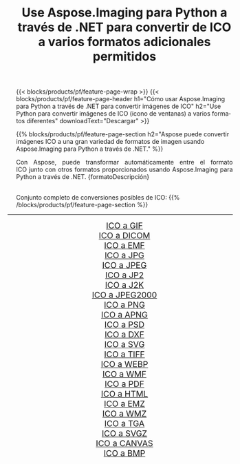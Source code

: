 ﻿---
title: Use Aspose.Imaging para Python a través de .NET para convertir de ICO a varios formatos adicionales permitidos 
weight: 3920
url: /es/python-net/conversion/from/ico 
lang: es
langdirlevel: 2
locales: zh-hans,ja,it,ru,de,es,fr,nl,id,lt,pl,pt,vi,tr,ko,zh-hant,ar,hi,th,sv,cs,uk,he
description: Puede transformar rápidamente de ICO(icono de ventanas) a varios formatos usando Aspose.Imaging para Python a través de .NET.
---

{{< blocks/products/pf/feature-page-wrap >}}
{{< blocks/products/pf/feature-page-header h1="Cómo usar Aspose.Imaging para Python a través de .NET para convertir imágenes de ICO" h2="Use Python para convertir imágenes de ICO (icono de ventanas) a varios formatos diferentes" downloadText="Descargar" >}}


{{% blocks/products/pf/feature-page-section  h2="Aspose puede convertir imágenes ICO a una gran variedad de formatos de imagen usando Aspose.Imaging para Python a través de .NET." %}}
<p align=justify>Con Aspose, puede transformar automáticamente entre el formato ICO junto con otros formatos proporcionados usando Aspose.Imaging para Python a través de .NET. {formatoDescripción}</p>
<br/>
Conjunto completo de conversiones posibles de ICO:
{{% /blocks/products/pf/feature-page-section %}}
<div class="container-fluid productfamilypage bg-gray">
    <div class="convertypes bg-gray agp-content section">
        <div class="container">
		<hr style="margin-left:-20px;"/>
		<div class="row other-converters" style="gap: 10px;font-size: 19px;text-align:center;">
		    <div class='col-md-2 other-converter remove-lp remove-rp'><a href="/imaging/es/python-net/conversion/ico-to-gif" style="padding:15px;">ICO a GIF</a></div><div class='col-md-2 other-converter remove-lp remove-rp'><a href="/imaging/es/python-net/conversion/ico-to-dicom" style="padding:15px;">ICO a DICOM</a></div><div class='col-md-2 other-converter remove-lp remove-rp'><a href="/imaging/es/python-net/conversion/ico-to-emf" style="padding:15px;">ICO a EMF</a></div><div class='col-md-2 other-converter remove-lp remove-rp'><a href="/imaging/es/python-net/conversion/ico-to-jpg" style="padding:15px;">ICO a JPG</a></div><div class='col-md-2 other-converter remove-lp remove-rp'><a href="/imaging/es/python-net/conversion/ico-to-jpeg" style="padding:15px;">ICO a JPEG</a></div><div class='col-md-2 other-converter remove-lp remove-rp'><a href="/imaging/es/python-net/conversion/ico-to-jp2" style="padding:15px;">ICO a JP2</a></div><div class='col-md-2 other-converter remove-lp remove-rp'><a href="/imaging/es/python-net/conversion/ico-to-j2k" style="padding:15px;">ICO a J2K</a></div><div class='col-md-2 other-converter remove-lp remove-rp'><a href="/imaging/es/python-net/conversion/ico-to-jpeg2000" style="padding:15px;">ICO a JPEG2000</a></div><div class='col-md-2 other-converter remove-lp remove-rp'><a href="/imaging/es/python-net/conversion/ico-to-png" style="padding:15px;">ICO a PNG</a></div><div class='col-md-2 other-converter remove-lp remove-rp'><a href="/imaging/es/python-net/conversion/ico-to-apng" style="padding:15px;">ICO a APNG</a></div><div class='col-md-2 other-converter remove-lp remove-rp'><a href="/imaging/es/python-net/conversion/ico-to-psd" style="padding:15px;">ICO a PSD</a></div><div class='col-md-2 other-converter remove-lp remove-rp'><a href="/imaging/es/python-net/conversion/ico-to-dxf" style="padding:15px;">ICO a DXF</a></div><div class='col-md-2 other-converter remove-lp remove-rp'><a href="/imaging/es/python-net/conversion/ico-to-svg" style="padding:15px;">ICO a SVG</a></div><div class='col-md-2 other-converter remove-lp remove-rp'><a href="/imaging/es/python-net/conversion/ico-to-tiff" style="padding:15px;">ICO a TIFF</a></div><div class='col-md-2 other-converter remove-lp remove-rp'><a href="/imaging/es/python-net/conversion/ico-to-webp" style="padding:15px;">ICO a WEBP</a></div><div class='col-md-2 other-converter remove-lp remove-rp'><a href="/imaging/es/python-net/conversion/ico-to-wmf" style="padding:15px;">ICO a WMF</a></div><div class='col-md-2 other-converter remove-lp remove-rp'><a href="/imaging/es/python-net/conversion/ico-to-pdf" style="padding:15px;">ICO a PDF</a></div><div class='col-md-2 other-converter remove-lp remove-rp'><a href="/imaging/es/python-net/conversion/ico-to-html" style="padding:15px;">ICO a HTML</a></div><div class='col-md-2 other-converter remove-lp remove-rp'><a href="/imaging/es/python-net/conversion/ico-to-emz" style="padding:15px;">ICO a EMZ</a></div><div class='col-md-2 other-converter remove-lp remove-rp'><a href="/imaging/es/python-net/conversion/ico-to-wmz" style="padding:15px;">ICO a WMZ</a></div><div class='col-md-2 other-converter remove-lp remove-rp'><a href="/imaging/es/python-net/conversion/ico-to-tga" style="padding:15px;">ICO a TGA</a></div><div class='col-md-2 other-converter remove-lp remove-rp'><a href="/imaging/es/python-net/conversion/ico-to-svgz" style="padding:15px;">ICO a SVGZ</a></div><div class='col-md-2 other-converter remove-lp remove-rp'><a href="/imaging/es/python-net/conversion/ico-to-canvas" style="padding:15px;">ICO a CANVAS</a></div><div class='col-md-2 other-converter remove-lp remove-rp'><a href="/imaging/es/python-net/conversion/ico-to-bmp" style="padding:15px;">ICO a BMP</a></div>
                </div>
        </div>
    </div>
</div>
<br/>

